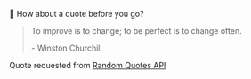 📣 How about a quote before you go?

> To improve is to change; to be perfect is to change often.
>
> <p>- Winston Churchill</p>

Quote requested from [Random Quotes API](https://github.com/lukePeavey/quotable)
